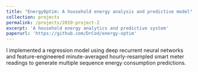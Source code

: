 ```yaml
---
title: "EnergyOptim: A household energy analysis and predictive model"
collection: projects
permalink: /projects/2019-project-2
excerpt: 'A household energy analytics and predictive system'
paperurl: 'https://github.com/DrCod/energy-optim'
---
```

I implemented a regression model using deep recurrent neural networks and feature-engineered minute-averaged hourly-resampled smart meter readings to generate multiple sequence energy consumption predictions.